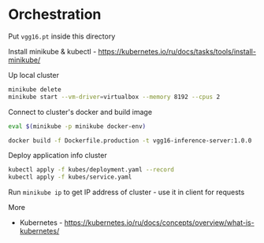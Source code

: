 # Orchestration

Put `vgg16.pt` inside this directory

Install minikube & kubectl - https://kubernetes.io/ru/docs/tasks/tools/install-minikube/

Up local cluster
```bash
minikube delete
minikube start --vm-driver=virtualbox --memory 8192 --cpus 2
```

Connect to cluster's docker and build image

```bash
eval $(minikube -p minikube docker-env)

docker build -f Dockerfile.production -t vgg16-inference-server:1.0.0 .
```

Deploy application info cluster

```bash
kubectl apply -f kubes/deployment.yaml --record
kubectl apply -f kubes/service.yaml
```

Run `minikube ip` to get IP address of cluster - use it in client for requests

More

* Kubernetes - https://kubernetes.io/ru/docs/concepts/overview/what-is-kubernetes/
